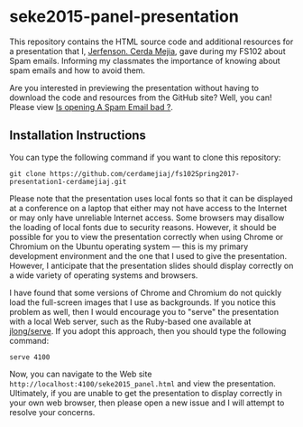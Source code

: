 # seke2015-panel-presentation

This repository contains the HTML source code and additional resources for a presentation that I, [Jerfenson.
Cerda Mejia](https://cerdamejiaj.github.io/), gave during my FS102 about Spam emails. Informing my classmates the importance of knowing about spam emails and how to avoid them.


Are you interested in previewing the presentation without having to download the code and resources from the GitHub
site? Well, you can! Please view [Is opening A Spam Email bad ?](http://cdn.rawgit.com/cerdamejiaj/fs102Spring2017-presentation1-cerdamejiaj/master/seke2015_panel.html).

## Installation Instructions

You can type the following command if you want to clone this repository:

```shell
git clone https://github.com/cerdamejiaj/fs102Spring2017-presentation1-cerdamejiaj.git
```

Please note that the presentation uses local fonts so that it can be displayed at a conference on a laptop that either
may not have access to the Internet or may only have unreliable Internet access. Some browsers may disallow the loading
of local fonts due to security reasons. However, it should be possible for you to view the presentation correctly when
using Chrome or Chromium on the Ubuntu operating system &mdash; this is my primary development environment and the one
that I used to give the presentation. However, I anticipate that the presentation slides should display correctly on a
wide variety of operating systems and browsers.

I have found that some versions of Chrome and Chromium do not quickly load the full-screen images that I use as
backgrounds. If you notice this problem as well, then I would encourage you to "serve" the presentation with a local Web
server, such as the Ruby-based one available at [jlong/serve](https://github.com/jlong/serve). If you adopt this
approach, then you should type the following command:

```shell
serve 4100
```

Now, you can navigate to the Web site `http://localhost:4100/seke2015_panel.html` and view the presentation.  Ultimately,
if you are unable to get the presentation to display correctly in your own web browser, then please open a new issue and
I will attempt to resolve your concerns.
